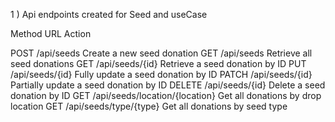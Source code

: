 1 ) Api endpoints created for Seed and useCase

Method	        URL                                      	Action

POST      	/api/seeds	                        Create a new seed donation
GET        	/api/seeds	                        Retrieve all seed donations
GET        	/api/seeds/{id}	                    Retrieve a seed donation by ID
PUT        	/api/seeds/{id}	                    Fully update a seed donation by ID
PATCH      	/api/seeds/{id}	                    Partially update a seed donation by ID
DELETE    	/api/seeds/{id}	                    Delete a seed donation by ID
GET        	/api/seeds/location/{location}	    Get all donations by drop location
GET        	/api/seeds/type/{type}	            Get all donations by seed type
